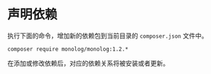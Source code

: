 # 声明依赖

执行下面的命令，增加新的依赖包到当前目录的 `composer.json` 文件中。

```
composer require monolog/monolog:1.2.*
```

在添加或修改依赖后，对应的依赖关系将被安装或者更新。